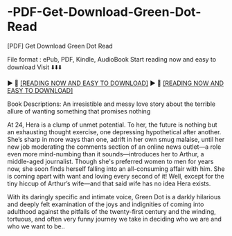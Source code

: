 # -PDF-Get-Download-Green-Dot-Read
[PDF] Get Download Green Dot Read

File format : ePub, PDF, Kindle, AudioBook
Start reading now and easy to download
Visit ⬇️⬇️⬇️

► 📖 [[READING NOW AND EASY TO DOWNLOAD]](https://uk.ebookarea.xyz/?book=127282597-green-dot)
► 📖 [[READING NOW AND EASY TO DOWNLOAD]](https://kraken-7962d.web.app/lohkankan/127282597-green-dot)

Book Descriptions:
An irresistible and messy love story about the terrible allure of wanting something that promises nothing

At 24, Hera is a clump of unmet potential. To her, the future is nothing but an exhausting thought exercise, one depressing hypothetical after another. She’s sharp in more ways than one, adrift in her own smug malaise, until her new job moderating the comments section of an online news outlet—a role even more mind-numbing than it sounds—introduces her to Arthur, a middle-aged journalist. Though she's preferred women to men for years now, she soon finds herself falling into an all-consuming affair with him. She is coming apart with want and loving every second of it! Well, except for the tiny hiccup of Arthur’s wife—and that said wife has no idea Hera exists.

With its daringly specific and intimate voice, Green Dot is a darkly hilarious and deeply felt examination of the joys and indignities of coming into adulthood against the pitfalls of the twenty-first century and the winding, tortuous, and often very funny journey we take in deciding who we are and who we want to be..
